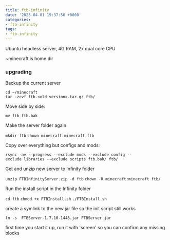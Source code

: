 ```yaml
---
title: ftb-infinity
date: '2023-04-01 19:37:56 +0000'
categories:
- ftb-infinity
tags:
- ftb-infinity
---
```



Ubuntu headless server, 4G RAM, 2x dual core CPU

\~minecraft is home dir

### upgrading

Backup the current server

    cd ~/minecraft
    tar -zcvf ftb.<old version>.tar.gz ftb/

Move side by side:

`mv ftb ftb.bak`

Make the server folder again

`mkdir ftb`
`chown minecraft:minecraft ftb`

Copy over everything but configs and mods:

`rsync -av --progress --exclude mods --exclude config --exclude libraries --exclude scripts ftb.bak/ ftb/`

Get and unzip new server to Infinity folder

`unzip FTBInfinityServer.zip -d ftb`
`chown -R minecraft:minecraft ftb/`

Run the install script in the Infinity folder

`cd ftb`
`chmod +x FTBInstall.sh`
`./FTBInstall.sh`

create a symlink to the new jar file so the init script still works

`ln -s  FTBServer-1.7.10-1448.jar FTBServer.jar`

first time you start it up, run it with 'screen' so you can confirm any
missing blocks